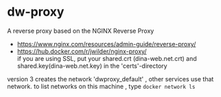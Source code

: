 # dw-proxy
A reverse proxy based on the NGINX Reverse Proxy <br>
- https://www.nginx.com/resources/admin-guide/reverse-proxy/ <br>
- https://hub.docker.com/r/jwilder/nginx-proxy/ <br>
if you are using SSL, put your shared.crt (dina-web.net.crt) and shared.key(dina-web.net.key) in the 'certs'-directory

version 3 creates the network 'dwproxy_default' , other services use that network.
to list networks on this machine , type `docker network ls`
